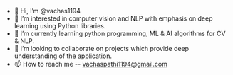 - 👋 Hi, I’m @vachas1194
- 👀 I’m interested in computer vision and NLP with emphasis on deep learning using Python libraries.  
- 🌱 I’m currently learning python programming, ML & AI algorithms for CV & NLP.
- 💞️ I’m looking to collaborate on projects which provide deep understanding of the application. 
- 📫 How to reach me -- vachaspathi1194@gmail.com
<!---
vachas1194/vachas1194 is a ✨ special ✨ repository because its `README.md` (this file) appears on your GitHub profile.
You can click the Preview link to take a look at your changes.
--->
